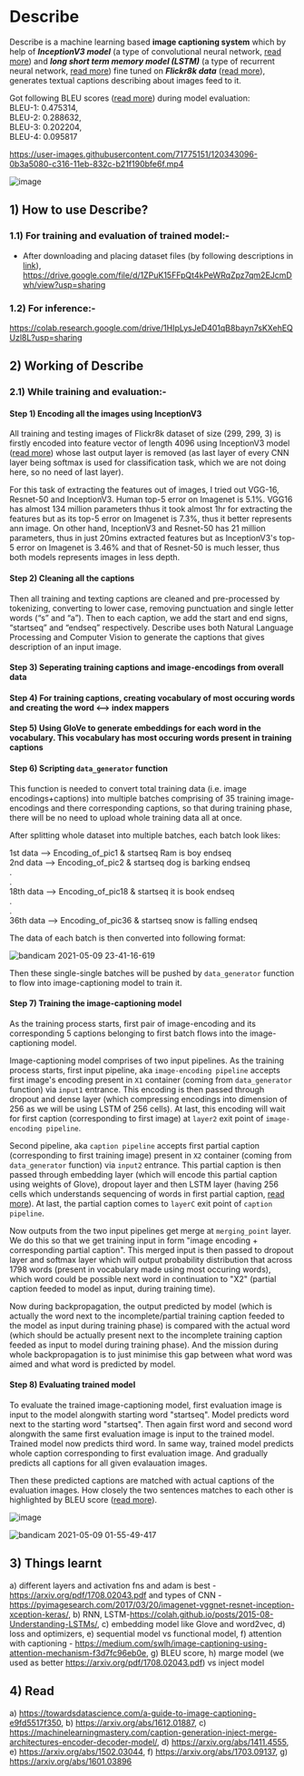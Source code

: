 # Describe
Describe is a machine learning based **image captioning system** which by help of ***InceptionV3 model*** (a type of convolutional neural network, [read more](https://github.com/malayjoshi13/Describe/blob/main/learnings.md)) and ***long short term memory model (LSTM)*** (a type of recurrent neural network, [read more](https://github.com/malayjoshi13/Describe/blob/main/learnings.md)) fine tuned on ***Flickr8k data*** ([read more](https://github.com/malayjoshi13/Describe/blob/main/learnings.md/#flickr8k)), generates textual captions describing about images feed to it. 

Got following BLEU scores ([read more](https://github.com/malayjoshi13/Describe/blob/main/learnings.md/#flickr8k)) during model evaluation:<br>
BLEU-1: 0.475314,<br>
BLEU-2: 0.288632,<br>
BLEU-3: 0.202204,<br>
BLEU-4: 0.095817

https://user-images.githubusercontent.com/71775151/120343096-0b3a5080-c316-11eb-832c-b21f190bfe6f.mp4

![image](https://user-images.githubusercontent.com/71775151/192083201-035fc4c6-f1eb-42b0-ab68-1bc7942ad90a.png)

## 1) How to use Describe?

### 1.1) For training and evaluation of trained model:-

- After downloading and placing dataset files (by following descriptions in [link](https://github.com/malayjoshi13/Describe/blob/main/learnings.md/#flickr8k)), 
https://drive.google.com/file/d/1ZPuK15FFpQt4kPeWRqZpz7qm2EJcmDwh/view?usp=sharing

### 1.2) For inference:- 
https://colab.research.google.com/drive/1HIpLysJeD401qB8bayn7sKXehEQUzl8L?usp=sharing

## 2) Working of Describe

### 2.1) While training and evaluation:-

#### Step 1) Encoding all the images using InceptionV3
All training and testing images of Flickr8k dataset of size (299, 299, 3) is firstly encoded into feature vector of length 4096 using InceptionV3 model ([read more](https://github.com/malayjoshi13/Describe/blob/main/learnings.md)) whose last output layer is removed (as last layer of every CNN layer being softmax is used for classification task, which we are not doing here, so no need of last layer).

For this task of extracting the features out of images, I tried out VGG-16, Resnet-50 and InceptionV3. Human top-5 error on Imagenet is 5.1%. VGG16 has almost 134 million parameters thhus it took almost 1hr for extracting the features but as its top-5 error on Imagenet is 7.3%, thus it better represents ann image. On other hand, InceptionV3 and Resnet-50 has 21 million parameters, thus in just 20mins extracted features but as InceptionV3's top-5 error on Imagenet is 3.46% and that of Resnet-50 is much lesser, thus both models represents images in less depth.

#### Step 2) Cleaning all the captions
Then all training and texting captions are cleaned and pre-processed by tokenizing, converting to lower case, removing punctuation and single letter words (“s” and “a”). Then to each caption, we add the start and end signs, “startseq” and “endseq” respectively.
Describe uses both Natural Language Processing and Computer Vision to generate the captions that gives description of an input image. 

#### Step 3) Seperating training captions and image-encodings from overall data
#### Step 4) For training captions, creating vocabulary of most occuring words and creating the word <--> index mappers
#### Step 5) Using GloVe to generate embeddings for each word in the vocabulary. This vocabulary has most occuring words present in training captions
#### Step 6) Scripting `data_generator` function
This function is needed to convert total training data (i.e. image encodings+captions) into multiple batches comprising of 35 training image-encodings and there corresponding captions, so that during training phase, there will be no need to upload whole training data all at once.

After splitting whole dataset into multiple batches, each batch look likes:

1st data --> Encoding_of_pic1 & startseq Ram is boy endseq <br>
2nd data --> Encoding_of_pic2 & startseq dog is barking endseq <br>
. <br>
. <br>
18th data --> Encoding_of_pic18 & startseq it is book endseq <br>
. <br>
. <br>
36th data --> Encoding_of_pic36 & startseq snow is falling endseq 

The data of each batch is then converted into following format:

![bandicam 2021-05-09 23-41-16-619](https://user-images.githubusercontent.com/71775151/117582876-cd387b00-b121-11eb-8ab4-9e1f87115ba2.jpg)

Then these single-single batches will be pushed by `data_generator` function to flow into image-captioning model to train it.

#### Step 7) Training the image-captioning model

As the training process starts, first pair of image-encoding and its corresponding 5 captions belonging to first batch flows into the image-captioning model. 

Image-captioning model comprises of two input pipelines. As the training process starts, first input pipeline, aka `image-encoding pipeline` accepts first image's encoding present in `X1` container (coming from `data_generator` function) via `input1` entrance. This encoding is then passed through dropout and dense layer (which compressing encodings into dimension of 256 as we will be using LSTM of 256 cells). At last, this encoding will wait for first caption (corresponding to first image) at `layer2` exit point of `image-encoding pipeline`. 

Second pipeline, aka `caption pipeline` accepts first partial caption (corresponding to first training image) present in `X2` container (coming from `data_generator` function) via `input2` entrance. This partial caption is then passed through embedding layer (which will encode this partial caption using weights of Glove), dropout layer and then LSTM layer (having 256 cells which understands sequencing of words in first partial caption, [read more](https://github.com/malayjoshi13/Describe/blob/main/learnings.md)). At last, the partial caption comes to `layerC` exit point of `caption pipeline`.

Now outputs from the two input pipelines get merge at `merging_point` layer. We do this so that we get training input in form "image encoding + corresponding partial caption". This merged input is then passed to dropout layer and softmax layer which will output probability distribution that across 1798 words (present in vocabulary made using most occuring words), which word could be possible next word in continuation to "X2" (partial caption feeded to model as input, during training time).

Now during backpropagation, the output predicted by model (which is actually the word next to the incomplete/partial training caption feeded to the model as input during training phase) is compared with the actual word (which should be actually present next to the incomplete training caption feeded as input to model during training phase). And the mission during whole backpropagation is to just minimise this gap between what word was aimed and what word is predicted by model. 

#### Step 8) Evaluating trained model

To evaluate the trained image-captioning model, first evaluation image is input to the model alongwith starting word "startseq". Model predicts word next to the starting word "startseq". Then again first word and second word alongwith the same first evaluation image is input to the trained model. Trained model now predicts third word. In same way, trained model predicts whole caption corresponding to first evaluation image. And gradually predicts all captions for all given evalauation images.

Then these predicted captions are matched with actual captions of the evaluation images. How closely the two sentences matches to each other is highlighted by BLEU score ([read more](https://github.com/malayjoshi13/Describe/blob/main/learnings.md)).




![image](https://user-images.githubusercontent.com/71775151/192044962-ebe4a6f3-f8b7-4003-9b33-0bb3594191f8.png)
 

![bandicam 2021-05-09 01-55-49-417](https://user-images.githubusercontent.com/71775151/117552662-6c9a3700-b06a-11eb-9add-e0e0ec47fbca.jpg)


## 3) Things learnt
a) different layers and activation fns and adam is best - https://arxiv.org/pdf/1708.02043.pdf and types of CNN - https://pyimagesearch.com/2017/03/20/imagenet-vggnet-resnet-inception-xception-keras/, b) RNN, LSTM-https://colah.github.io/posts/2015-08-Understanding-LSTMs/, c) embedding model like Glove and word2vec, d) loss and optimizers, e) sequential model vs functional model, f) attention with captioning - https://medium.com/swlh/image-captioning-using-attention-mechanism-f3d7fc96eb0e, g) BLEU score, h) marge model (we used as better https://arxiv.org/pdf/1708.02043.pdf) vs inject model

## 4) Read
a) https://towardsdatascience.com/a-guide-to-image-captioning-e9fd5517f350, b) https://arxiv.org/abs/1612.01887, c) https://machinelearningmastery.com/caption-generation-inject-merge-architectures-encoder-decoder-model/, d) https://arxiv.org/abs/1411.4555, e) https://arxiv.org/abs/1502.03044, f) https://arxiv.org/abs/1703.09137, g) https://arxiv.org/abs/1601.03896
